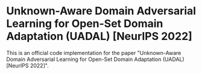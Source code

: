 # Unknown-Aware Domain Adversarial Learning for Open-Set Domain Adaptation (UADAL) [NeurIPS 2022]

This is an official code implementation for the paper "Unknown-Aware Domain Adversarial Learning for Open-Set Domain Adaptation (UADAL) [NeurIPS 2022]".
